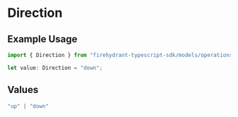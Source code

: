# Direction

## Example Usage

```typescript
import { Direction } from "firehydrant-typescript-sdk/models/operations";

let value: Direction = "down";
```

## Values

```typescript
"up" | "down"
```